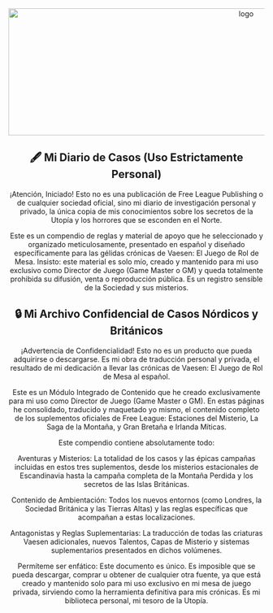 <div align="center">
<img width="920" height="250" alt="logo" src="https://github.com/user-attachments/assets/dff388a3-b3f5-4b41-9d01-52f7660d5595" />

## 🖋️ Mi Diario de Casos (Uso Estrictamente Personal)
¡Atención, Iniciado! Esto no es una publicación de Free League Publishing o de cualquier sociedad oficial, sino mi diario de investigación personal y privado, la única copia de mis conocimientos sobre los secretos de la Utopía y los horrores que se esconden en el Norte.

Este es un compendio de reglas y material de apoyo que he seleccionado y organizado meticulosamente, presentado en español y diseñado específicamente para las gélidas crónicas de Vaesen: El Juego de Rol de Mesa. Insisto: este material es solo mío, creado y mantenido para mi uso exclusivo como Director de Juego (Game Master o GM) y queda totalmente prohibida su difusión, venta o reproducción pública. Es un registro sensible de la Sociedad y sus misterios.

## 🔒 Mi Archivo Confidencial de Casos Nórdicos y Británicos
¡Advertencia de Confidencialidad! Esto no es un producto que pueda adquirirse o descargarse. Es mi obra de traducción personal y privada, el resultado de mi dedicación a llevar las crónicas de Vaesen: El Juego de Rol de Mesa al español.

Este es un Módulo Integrado de Contenido que he creado exclusivamente para mi uso como Director de Juego (Game Master o GM). En estas páginas he consolidado, traducido y maquetado yo mismo, el contenido completo de los suplementos oficiales de Free League: Estaciones del Misterio, La Saga de la Montaña, y Gran Bretaña e Irlanda Míticas.

Este compendio contiene absolutamente todo:

Aventuras y Misterios: La totalidad de los casos y las épicas campañas incluidas en estos tres suplementos, desde los misterios estacionales de Escandinavia hasta la campaña completa de la Montaña Perdida y los secretos de las Islas Británicas.

Contenido de Ambientación: Todos los nuevos entornos (como Londres, la Sociedad Británica y las Tierras Altas) y las reglas específicas que acompañan a estas localizaciones.

Antagonistas y Reglas Suplementarias: La traducción de todas las criaturas Vaesen adicionales, nuevos Talentos, Capas de Misterio y sistemas suplementarios presentados en dichos volúmenes.

Permíteme ser enfático: Este documento es único. Es imposible que se pueda descargar, comprar u obtener de cualquier otra fuente, ya que está creado y mantenido solo para mi uso exclusivo en mi mesa de juego privada, sirviendo como la herramienta definitiva para mis crónicas. Es mi biblioteca personal, mi tesoro de la Utopía.

</div>
